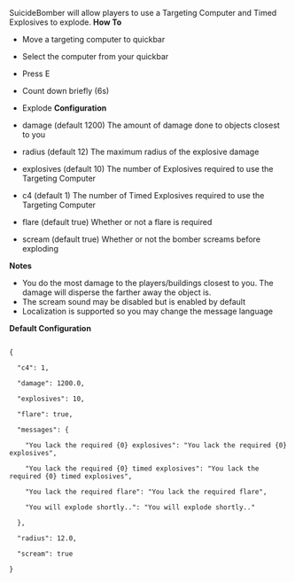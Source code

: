 SuicideBomber will allow players to use a Targeting Computer and Timed Explosives to explode.
**How To**

* Move a targeting computer to quickbar
* Select the computer from your quickbar
* Press E
* Count down briefly (6s)
* Explode
**Configuration**


* damage (default 1200)
The amount of damage done to objects closest to you
* radius (default 12)
The maximum radius of the explosive damage
* explosives (default 10)
The number of Explosives required to use the Targeting Computer
* c4 (default 1)
The number of Timed Explosives required to use the Targeting Computer

* flare (default true)
Whether or not a flare is required

* scream (default true)
Whether or not the bomber screams before exploding


**Notes**


* You do the most damage to the players/buildings closest to you.  The damage will disperse the farther away the object is.
* The scream sound may be disabled but is enabled by default
* Localization is supported so you may change the message language


**Default Configuration**

````

{

  "c4": 1,

  "damage": 1200.0,

  "explosives": 10,

  "flare": true,

  "messages": {

    "You lack the required {0} explosives": "You lack the required {0} explosives",

    "You lack the required {0} timed explosives": "You lack the required {0} timed explosives",

    "You lack the required flare": "You lack the required flare",

    "You will explode shortly..": "You will explode shortly.."

  },

  "radius": 12.0,

  "scream": true

}

 
````